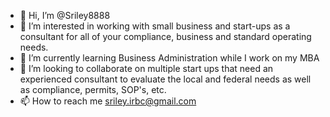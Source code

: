 - 👋 Hi, I’m @Sriley8888
- 👀 I’m interested in working with small business and start-ups as a consultant for all of your compliance, business and standard operating needs. 
- 🌱 I’m currently learning Business Administration while I work on my MBA
- 💞️ I’m looking to collaborate on multiple start ups that need an experienced consultant to evaluate the local and federal needs as well as compliance, permits, SOP's, etc. 
- 📫 How to reach me sriley.irbc@gmail.com

<!---
Sriley8888/Sriley8888 is a ✨ special ✨ repository because its `README.md` (this file) appears on your GitHub profile.
You can click the Preview link to take a look at your changes.
--->

